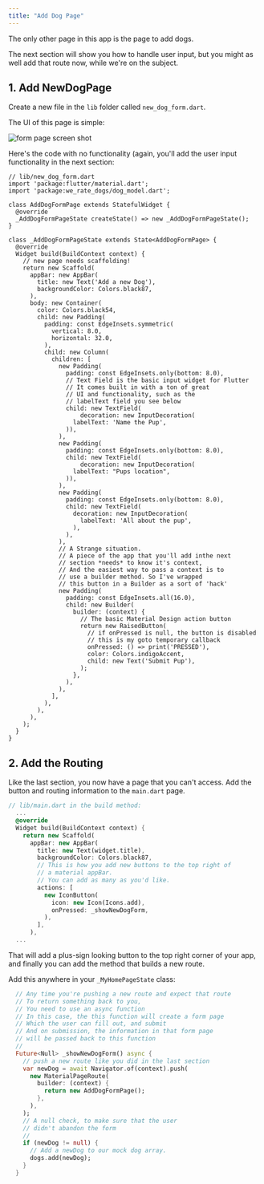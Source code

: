 ```yaml
---
title: "Add Dog Page"
---
```


The only other page in this app is the page to add dogs.

The next section will show you how to handle user input, but you might as well add that route now, while we're on the subject.

## 1. Add NewDogPage

Create a new file in the `lib` folder called `new_dog_form.dart`.

The UI of this page is simple:

![form page screen shot](http://res.cloudinary.com/ericwindmill/image/upload/c_scale,w_300/v1521390457/flutter_by_example/Simulator_Screen_Shot_-_iPhone_X_-_2018-03-18_at_09.27.27.png)

Here's the code with no functionality (again, you'll add the user input functionality in the next section:

```
// lib/new_dog_form.dart
import 'package:flutter/material.dart';
import 'package:we_rate_dogs/dog_model.dart';

class AddDogFormPage extends StatefulWidget {
  @override
  _AddDogFormPageState createState() => new _AddDogFormPageState();
}

class _AddDogFormPageState extends State<AddDogFormPage> {
  @override
  Widget build(BuildContext context) {
    // new page needs scaffolding!
    return new Scaffold(
      appBar: new AppBar(
        title: new Text('Add a new Dog'),
        backgroundColor: Colors.black87,
      ),
      body: new Container(
        color: Colors.black54,
        child: new Padding(
          padding: const EdgeInsets.symmetric(
            vertical: 8.0,
            horizontal: 32.0,
          ),
          child: new Column(
            children: [
              new Padding(
                padding: const EdgeInsets.only(bottom: 8.0),
                // Text Field is the basic input widget for Flutter
                // It comes built in with a ton of great
                // UI and functionality, such as the
                // labelText field you see below
                child: new TextField(
                    decoration: new InputDecoration(
                  labelText: 'Name the Pup',
                )),
              ),
              new Padding(
                padding: const EdgeInsets.only(bottom: 8.0),
                child: new TextField(
                    decoration: new InputDecoration(
                  labelText: "Pups location",
                )),
              ),
              new Padding(
                padding: const EdgeInsets.only(bottom: 8.0),
                child: new TextField(
                  decoration: new InputDecoration(
                    labelText: 'All about the pup',
                  ),
                ),
              ),
              // A Strange situation.
              // A piece of the app that you'll add inthe next
              // section *needs* to know it's context,
              // And the easiest way to pass a context is to
              // use a builder method. So I've wrapped
              // this button in a Builder as a sort of 'hack'
              new Padding(
                padding: const EdgeInsets.all(16.0),
                child: new Builder(
                  builder: (context) {
                    // The basic Material Design action button
                    return new RaisedButton(
                      // if onPressed is null, the button is disabled
                      // this is my goto temporary callback
                      onPressed: () => print('PRESSED'),
                      color: Colors.indigoAccent,
                      child: new Text('Submit Pup'),
                    );
                  },
                ),
              ),
            ],
          ),
        ),
      ),
    );
  }
}
```

## 2. Add the Routing

Like the last section, you now have a page that you can't access. Add the button and routing information to the `main.dart` page.

```dart
// lib/main.dart in the build method:
  ...
  @override
  Widget build(BuildContext context) {
    return new Scaffold(
      appBar: new AppBar(
        title: new Text(widget.title),
        backgroundColor: Colors.black87,
        // This is how you add new buttons to the top right of
        // a material appBar.
        // You can add as many as you'd like.
        actions: [                                                      // new
          new IconButton(                                               // new
            icon: new Icon(Icons.add),                                  // new
            onPressed: _showNewDogForm,                                 // new
          ),
        ],
      ),
  ...
```


That will add a plus-sign looking button to the top right corner of your app, and finally you can add the method that builds a new route.

Add this anywhere in your `_MyHomePageState` class:

```dart
  // Any time you're pushing a new route and expect that route
  // To return something back to you,
  // You need to use an async function
  // In this case, the this function will create a form page
  // Which the user can fill out, and submit
  // And on submission, the information in that form page
  // will be passed back to this function
  //
  Future<Null> _showNewDogForm() async {
    // push a new route like you did in the last section
    var newDog = await Navigator.of(context).push(
      new MaterialPageRoute(
        builder: (context) {
          return new AddDogFormPage();
        },
      ),
    );
    // A null check, to make sure that the user
    // didn't abandon the form
    //
    if (newDog != null) {
      // Add a newDog to our mock dog array.
      dogs.add(newDog);
    }
  }
```

